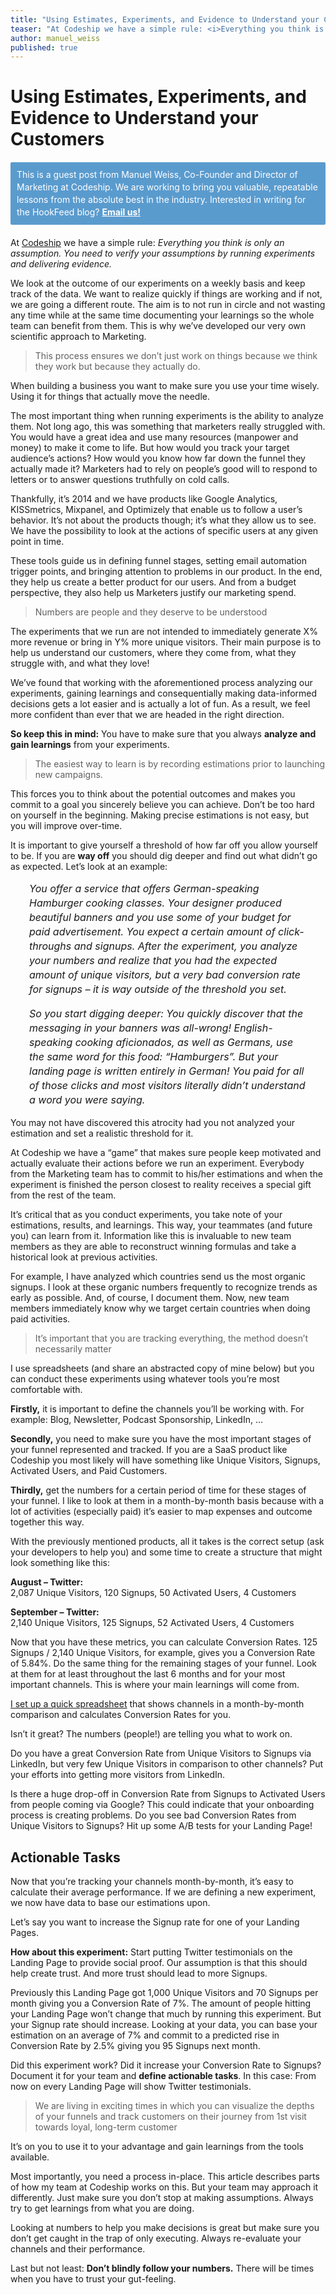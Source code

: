 ```yaml
---
title: "Using Estimates, Experiments, and Evidence to Understand your Customers"
teaser: "At Codeship we have a simple rule: <i>Everything you think is only an assumption. You need to verify your assumptions by running experiments and delivering evidence.</i>"
author: manuel_weiss
published: true
---
```


<h1 style="margin-bottom: 20px;">Using Estimates, Experiments, and Evidence to Understand your Customers</h1>

<div style="padding: 10px; font-size: 14px;line-height: 20px; background-color: #5A9BCE; border-radius: 2px; color: #fff; margin-bottom: 20px;">This is a guest post from <a href="https://twitter.com/manualwise" style="color: #fff; text-decoration: none" target="_blank">Manuel Weiss</a>, Co-Founder and Director of Marketing at <a href="https://www.codeship.io/" style="color: #fff; text-decoration: none" target="_blank">Codeship</a>. We are working to bring you valuable, repeatable lessons from the absolute best in the industry. Interested in writing for the HookFeed blog? <a href="mailto:joelle.steiniger@hookfeed.com" style="color: #fff; text-decoration: underline; font-weight: bold">Email us!</a></div>

At <a href="https://www.codeship.io/" target="_blank">Codeship</a> we have a simple rule: <i>Everything you think is only an assumption. You need to verify your assumptions by running experiments and delivering evidence.</i>

We look at the outcome of our experiments on a weekly basis and keep track of the data. We want to realize quickly if things are working and if not, we are going a different route. The aim is to not run in circle and not wasting any time while at the same time documenting your learnings so the whole team can benefit from them. This is why we’ve developed our very own scientific approach to Marketing.

> This process ensures we don’t just work on things because we think they work but because they actually do.

When building a business you want to make sure you use your time wisely. Using it for things that actually move the needle.

The most important thing when running experiments is the ability to analyze them. Not long ago, this was something that marketers really struggled with. You would have a great idea and use many resources (manpower and money) to make it come to life. But how would you track your target audience’s actions? How would you know how far down the funnel they actually made it? Marketers had to rely on people’s good will to respond to letters or to answer questions truthfully on cold calls.

Thankfully, it’s 2014 and we have products like Google Analytics, KISSmetrics, Mixpanel, and Optimizely that enable us to follow a user’s behavior. It’s not about the products though; it’s what they allow us to see. We have the possibility to look at the actions of specific users at any given point in time.

These tools guide us in defining funnel stages, setting email automation trigger points, and bringing attention to problems in our product. In the end, they help us create a better product for our users. And from a budget perspective, they also help us Marketers justify our marketing spend.

> Numbers are people and they deserve to be understood

The experiments that we run are not intended to immediately generate X% more revenue or bring in Y% more unique visitors. Their main purpose is to help us understand our customers, where they come from, what they struggle with, and what they love!

We’ve found that working with the aforementioned process analyzing our experiments, gaining learnings and consequentially making data-informed decisions gets a lot easier and is actually a lot of fun. As a result, we feel more confident than ever that we are headed in the right direction.

<b>So keep this in mind:</b> You have to make sure that you always <b>analyze and gain learnings</b> from your experiments.

> The easiest way to learn is by recording estimations prior to launching new campaigns.

This forces you to think about the potential outcomes and makes you commit to a goal you sincerely believe you can achieve. Don’t be too hard on yourself in the beginning. Making precise estimations is not easy, but you will improve over-time.

It is important to give yourself a threshold of how far off you allow yourself to be. If you are <b>way off</b> you should dig deeper and find out what didn’t go as expected. Let’s look at an example:

<p style="font-size: 16px; line-height: 23px; font-style: italic; padding: 0 30px;">You offer a service that offers German-speaking Hamburger cooking classes. Your designer produced beautiful banners and you use some of your budget for paid advertisement. You expect a certain amount of click-throughs and signups. After the experiment, you analyze your numbers and realize that you had the expected amount of unique visitors, but a very bad conversion rate for signups – it is way outside of the threshold you set.</p>

<p style="font-size: 16px; line-height: 23px; font-style: italic; padding: 0 30px;">So you start digging deeper: You quickly discover that the messaging in your banners was all-wrong! English-speaking cooking aficionados, as well as Germans, use the same word for this food: “Hamburgers”. But your landing page is written entirely in German! You paid for all of those clicks and most visitors literally didn’t understand a word you were saying.</p>

You may not have discovered this atrocity had you not analyzed your estimation and set a realistic threshold for it.

At Codeship we have a “game” that makes sure people keep motivated and actually evaluate their actions before we run an experiment. Everybody from the Marketing team has to commit to his/her estimations and when the experiment is finished the person closest to reality receives a special gift from the rest of the team.

It’s critical that as you conduct experiments, you take note of your estimations, results, and learnings. This way, your teammates (and future you) can learn from it. Information like this is invaluable to new team members as they are able to reconstruct winning formulas and take a historical look at previous activities.

For example, I have analyzed which countries send us the most organic signups. I look at these organic numbers frequently to recognize trends as early as possible. And, of course, I document them. Now, new team members immediately know why we target certain countries when doing paid activities.

> It’s important that you are tracking everything, the method doesn’t necessarily matter

I use spreadsheets (and share an abstracted copy of mine below) but you can conduct these experiments using whatever tools you’re most comfortable with.

<b>Firstly,</b> it is important to define the channels you’ll be working with. For example: Blog, Newsletter, Podcast Sponsorship, LinkedIn, …

<b>Secondly,</b> you need to make sure you have the most important stages of your funnel represented and tracked. If you are a SaaS product like Codeship you most likely will have something like Unique Visitors, Signups, Activated Users, and Paid Customers.

<b>Thirdly,</b> get the numbers for a certain period of time for these stages of your funnel. I like to look at them in a month-by-month basis because with a lot of activities (especially paid) it’s easier to map expenses and outcome together this way.

With the previously mentioned products, all it takes is the correct setup (ask your developers to help you) and some time to create a structure that might look something like this:

<b>August – Twitter:</b><br>2,087 Unique Visitors, 120 Signups, 50 Activated Users, 4 Customers

<b>September – Twitter:</b><br>2,140 Unique Visitors, 125 Signups, 52 Activated Users, 4 Customers

Now that you have these metrics, you can calculate Conversion Rates. 125 Signups / 2,140 Unique Visitors, for example, gives you a Conversion Rate of 5.84%. Do the same thing for the remaining stages of your funnel. Look at them for at least throughout the last 6 months and for your most important channels. This is where your main learnings will come from.

<a href="https://docs.google.com/a/railsonfire.com/spreadsheets/d/1auC2dAKxB71_lPjTNPi3S81Nanfmh2bB5prz5dBIJdA/edit?usp=sharing" target="_blank">I set up a quick spreadsheet</a> that shows channels in a month-by-month comparison and calculates Conversion Rates for you.

Isn’t it great? The numbers (people!) are telling you what to work on.

Do you have a great Conversion Rate from Unique Visitors to Signups via LinkedIn,
but very few Unique Visitors in comparison to other channels? Put your efforts into getting more visitors from LinkedIn.

Is there a huge drop-off in Conversion Rate from Signups to Activated Users from people coming via Google? This could indicate that your onboarding process is creating problems. Do you see bad Conversion Rates from Unique Visitors to Signups? Hit up some A/B tests for your Landing Page!

## Actionable Tasks
Now that you’re tracking your channels month-by-month, it’s easy to calculate their average performance. If we are defining a new experiment, we now have data to base our estimations upon.

Let’s say you want to increase the Signup rate for one of your Landing Pages.

<b>How about this experiment:</b> Start putting Twitter testimonials on the Landing Page to provide social proof. Our assumption is that this should help create trust. And more trust should lead to more Signups.

Previously this Landing Page got 1,000 Unique Visitors and 70 Signups per month giving you a Conversion Rate of 7%. The amount of people hitting your Landing Page won’t change that much by running this experiment. But your Signup rate should increase. Looking at your data, you can base your estimation on an average of 7% and commit to a predicted rise in Conversion Rate by 2.5% giving you 95 Signups next month.

Did this experiment work? Did it increase your Conversion Rate to Signups? Document it for your team and <b>define actionable tasks</b>. In this case: From now on every Landing Page will show Twitter testimonials.

> We are living in exciting times in which you can visualize the depths of your funnels and track customers on their journey from 1st visit towards loyal, long-term customer

It’s on you to use it to your advantage and gain learnings from the tools available.

Most importantly, you need a process in-place. This article describes parts of how my team at Codeship works on this. But your team may approach it differently. Just make sure you don’t stop at making assumptions. Always try to get learnings from what you are doing.

Looking at numbers to help you make decisions is great but make sure you don’t get caught in the trap of only executing. Always re-evaluate your channels and their performance.

Last but not least: <b>Don’t blindly follow your numbers.</b> There will be times when you have to trust your gut-feeling.